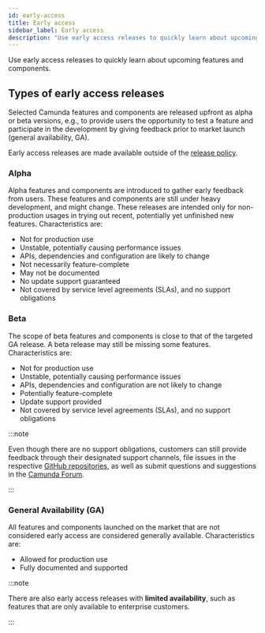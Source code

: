 ```yaml
---
id: early-access
title: Early access
sidebar_label: Early access
description: "Use early access releases to quickly learn about upcoming features and components."
---
```


Use early access releases to quickly learn about upcoming features and components.

## Types of early access releases

Selected Camunda features and components are released upfront as alpha or beta versions, e.g., to provide users the opportunity to test a feature and participate in the development by giving feedback prior to market launch (general availability, GA).

Early access releases are made available outside of the [release policy](/reference/release-policy.md). 

### Alpha

Alpha features and components are introduced to gather early feedback from users. These features and components are still under heavy development, and might change. These releases are intended only for non-production usages in trying out recent, potentially yet unfinished new features. Characteristics are:

- Not for production use
- Unstable, potentially causing performance issues
- APIs, dependencies and configuration are likely to change
- Not necessarily feature-complete
- May not be documented
- No update support guaranteed
- Not covered by service level agreements (SLAs), and no support obligations

### Beta

The scope of beta features and components is close to that of the targeted GA release. A beta release may still be missing some features. Characteristics are:

- Not for production use
- Unstable, potentially causing performance issues
- APIs, dependencies and configuration are not likely to change
- Potentially feature-complete
- Update support provided
- Not covered by service level agreements (SLAs), and no support obligations

:::note

Even though there are no support obligations, customers can still provide feedback through their designated support channels, file issues in the respective [GitHub repositories](https://github.com/camunda), as well as submit questions and suggestions in the [Camunda Forum](https://forum.camunda.io/).

:::

### General Availability (GA)

All features and components launched on the market that are not considered early access are considered generally available. Characteristics are:

- Allowed for production use
- Fully documented and supported

:::note

There are also early access releases with **limited availability**, such as features that are only available to enterprise customers.

:::
